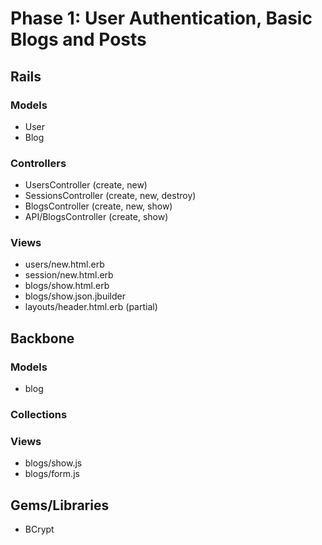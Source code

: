 # Phase 1: User Authentication, Basic Blogs and Posts

## Rails
### Models
* User
* Blog

### Controllers
* UsersController (create, new)
* SessionsController (create, new, destroy)
* BlogsController (create, new, show)
* API/BlogsController (create, show)

### Views
* users/new.html.erb
* session/new.html.erb
* blogs/show.html.erb
* blogs/show.json.jbuilder
* layouts/header.html.erb (partial)

## Backbone
### Models
* blog

### Collections

### Views
* blogs/show.js
* blogs/form.js

## Gems/Libraries
* BCrypt
